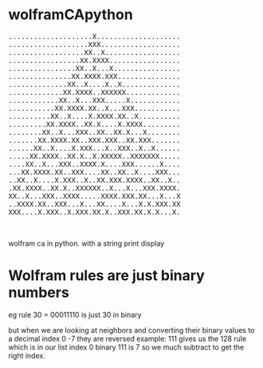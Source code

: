 # wolframCApython
<pre>
....................X....................
...................XXX...................
..................XX..X..................
.................XX.XXXX.................
................XX..X...X................
...............XX.XXXX.XXX...............
..............XX..X....X..X..............
.............XX.XXXX..XXXXXX.............
............XX..X...XXX.....X............
...........XX.XXXX.XX..X...XXX...........
..........XX..X....X.XXXX.XX..X..........
.........XX.XXXX..XX.X....X.XXXX.........
........XX..X...XXX..XX..XX.X...X........
.......XX.XXXX.XX..XXX.XXX..XX.XXX.......
......XX..X....X.XXX...X..XXX..X..X......
.....XX.XXXX..XX.X..X.XXXXX..XXXXXXX.....
....XX..X...XXX..XXXX.X....XXX......X....
...XX.XXXX.XX..XXX....XX..XX..X....XXX...
..XX..X....X.XXX..X..XX.XXX.XXXX..XX..X..
.XX.XXXX..XX.X..XXXXXX..X...X...XXX.XXXX.
XX..X...XXX..XXXX.....XXXX.XXX.XX...X...X
..XXXX.XX..XXX...X...XX....X...X.X.XXX.XX
XXX....X.XXX..X.XXX.XX.X..XXX.XX.X.X...X.


</pre>
wolfram ca in python. with a string print display 
# Wolfram rules are just binary numbers
 eg rule 30 = 00011110  is just 30 in binary
   
  but when we are looking at neighbors and converting their binary
  values to a decimal index 0 -7  they are reversed 
  example: 111 gives us the 128 rule which is in our list index 0 
   binary 111 is 7 so we much subtract to get the right index. 
